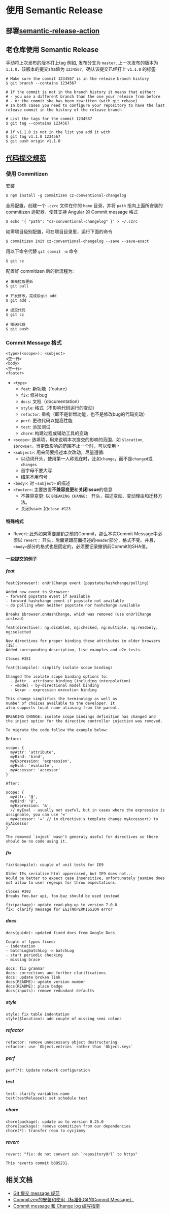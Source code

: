# 使用 Semantic Release
## 部署[semantic-release-action](https://github.com/cycjimmy/semantic-release-action)

## 老仓库使用 Semantic Release
手动将上次发布的版本打上tag
例如, 发布分支为 `master`, 上一次发布的版本为 `1.1.0`，该版本的提交sha值为 `1234567`，确认该提交已经打上 `v1.1.0` 的标签
```shell
# Make sure the commit 1234567 is in the release branch history
$ git branch --contains 1234567

# If the commit is not in the branch history it means that either:
# - you use a different branch than the one your release from before
# - or the commit sha has been rewritten (with git rebase)
# In both cases you need to configure your repository to have the last release commit in the history of the release branch

# List the tags for the commit 1234567
$ git tag --contains 1234567

# If v1.1.0 is not in the list you add it with
$ git tag v1.1.0 1234567
$ git push origin v1.1.0
```

## [代码提交规范](https://github.com/angular/angular.js/blob/master/DEVELOPERS.md#-git-commit-guidelines)
### 使用 Commitizen
安装
```shell
$ npm install -g commitizen cz-conventional-changelog
```

全局配置，创建一个 `.czrc` 文件在你的 `home` 目录，并将 `path` 指向上面所安装的 commitizen 适配器，使其支持 Angular 的 Commit message 格式
```shell
$ echo '{ "path": "cz-conventional-changelog" }' > ~/.czrc
```

如需项目级别配置，可在项目目录里，运行下面的命令
```shell
$ commitizen init cz-conventional-changelog --save --save-exact
```

用以下命令代替 `git commit -m` 命令
```shell
$ git cz
```

配置好 commitizen 后的新流程为:
```shell
# 事先拉取更新
$ git pull

# 开发修改，完成后git add
$ git add .

# 提交代码
$ git cz

# 推送代码
$ git push
```

### Commit Message 格式
```text
<type>(<scope>): <subject>
<空一行>
<body>
<空一行>
<footer>
```
* `<type>`
  * `feat`: 新功能（feature）
  * `fix`: 修补bug
  * `docs`: 文档（documentation）
  * `style`: 格式（不影响代码运行的变动）
  * `refactor`: 重构（即不是新增功能，也不是修改bug的代码变动）
  * `perf`: 更改代码以提高性能
  * `test`: 添加测试
  * `chore`: 构建过程或辅助工具的变动
* `<scope>`: 选填项，用来说明本次提交的影响的范围，如 `$location`, `$browser`。当更改影响的范围不止一个时，可以使用 `*`
* `<subject>`: 用来简要描述本次改动，尽量遵循:
  * 以动词开头，使用第一人称现在时，比如`change`，而不是`changed`或`changes`
  * 首字母不要大写
  * 结尾不用句号 `.`
* `<body>`: 对 `<subject>` 的描述
* `<footer>`: 主要放置**不兼容变更**和**关闭Issue**的信息
  * 不兼容变更: 以 `BREAKING CHANGE: ` 开头，描述变动、变动理由和迁移方法。
  * 关闭Issue: 如`close #123`

#### 特殊格式
* Revert: 此外如果需要撤销之前的Commit，那么本次Commit Message中必须以 `revert：` 开头，后面紧跟前面描述的`Header`部分，格式不变。并且，`<body>`部分的格式也是固定的，必须要记录撤销前Commit的SHA值。

#### 一些提交的例子
##### feat
```text
feat($browser): onUrlChange event (popstate/hashchange/polling)

Added new event to $browser:
- forward popstate event if available
- forward hashchange event if popstate not available
- do polling when neither popstate nor hashchange available

Breaks $browser.onHashChange, which was removed (use onUrlChange instead)
```
```text
feat(directive): ng:disabled, ng:checked, ng:multiple, ng:readonly, ng:selected

New directives for proper binding these attributes in older browsers (IE).
Added coresponding description, live examples and e2e tests.

Closes #351
```
```text
feat($compile): simplify isolate scope bindings

Changed the isolate scope binding options to:
  - @attr - attribute binding (including interpolation)
  - =model - by-directional model binding
  - &expr - expression execution binding

This change simplifies the terminology as well as
number of choices available to the developer. It
also supports local name aliasing from the parent.

BREAKING CHANGE: isolate scope bindings definition has changed and
the inject option for the directive controller injection was removed.

To migrate the code follow the example below:

Before:

scope: {
  myAttr: 'attribute',
  myBind: 'bind',
  myExpression: 'expression',
  myEval: 'evaluate',
  myAccessor: 'accessor'
}

After:

scope: {
  myAttr: '@',
  myBind: '@',
  myExpression: '&',
  // myEval - usually not useful, but in cases where the expression is assignable, you can use '='
  myAccessor: '=' // in directive's template change myAccessor() to myAccessor
}

The removed `inject` wasn't generaly useful for directives so there should be no code using it.
```

##### fix
```text
fix($compile): couple of unit tests for IE9

Older IEs serialize html uppercased, but IE9 does not...
Would be better to expect case insensitive, unfortunately jasmine does
not allow to user regexps for throw expectations.

Closes #392
Breaks foo.bar api, foo.baz should be used instead
```
```text
fix(package): update read-pkg-up to version 7.0.0
fix: clarify message for EGITNOPERMISSION error
```

##### docs
```text
docs(guide): updated fixed docs from Google Docs

Couple of typos fixed:
- indentation
- batchLogbatchLog -> batchLog
- start periodic checking
- missing brace
```
```text
docs: fix grammar
docs: corrections and further clarifications 
docs: update broken link
docs(README): update version number
docs(README): place badge
docs(inputs): remove redundant defaults
```

##### style
```text
style: fix table indentation
style($location): add couple of missing semi colons
```

##### refactor
```text
refactor: remove unnecessary object destructuring
refactor: use `Object.entries` rather than `Object.keys`
```

##### perf
```text
perf(*): Update network configuration
```

##### test
```text
test: clarify variables name
test(testRelease): set schedule test
```

##### chore
```text
chore(package): update xo to version 0.25.0
chore(package): remove commitizen from our dependencies
chore(*): transfer repo to cycjimmy
```

##### revert
```text
revert: "fix: do not convert ssh `repositoryUrl` to https"

This reverts commit b895231.
```

## 相关文档
* [Git 提交 message 规范](https://zyf.im/2019/06/04/git-commit-message-style-guide/)
* [Commitizen的安装和使用（标准化Git的Commit Message）](https://www.jianshu.com/p/d264f88d13a4)
* [Commit message 和 Change log 编写指南](http://www.ruanyifeng.com/blog/2016/01/commit_message_change_log.html)
